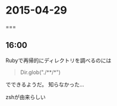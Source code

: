 # 2015-04-29

===

## 16:00

Rubyで再帰的にディレクトリを調べるのには

> Dir.glob("./**/*")

でできるようだ。
知らなかった…

zshが由来らしい
